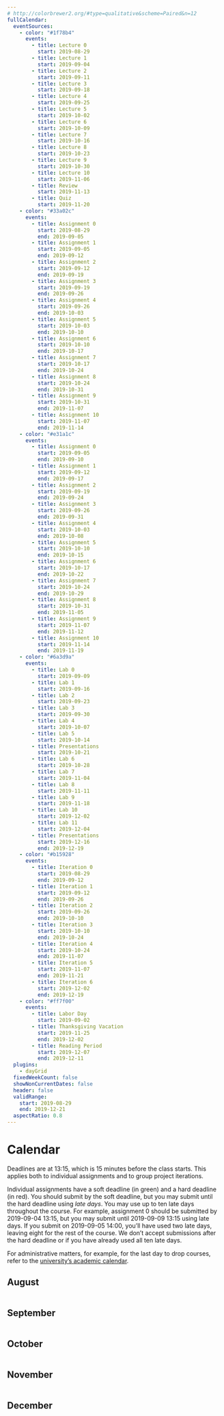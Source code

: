 ```yaml
---
# http://colorbrewer2.org/#type=qualitative&scheme=Paired&n=12
fullCalendar:
  eventSources:
    - color: "#1f78b4"
      events:
        - title: Lecture 0
          start: 2019-08-29
        - title: Lecture 1
          start: 2019-09-04
        - title: Lecture 2
          start: 2019-09-11
        - title: Lecture 3
          start: 2019-09-18
        - title: Lecture 4
          start: 2019-09-25
        - title: Lecture 5
          start: 2019-10-02
        - title: Lecture 6
          start: 2019-10-09
        - title: Lecture 7
          start: 2019-10-16
        - title: Lecture 8
          start: 2019-10-23
        - title: Lecture 9
          start: 2019-10-30
        - title: Lecture 10
          start: 2019-11-06
        - title: Review
          start: 2019-11-13
        - title: Quiz
          start: 2019-11-20
    - color: "#33a02c"
      events:
        - title: Assignment 0
          start: 2019-08-29
          end: 2019-09-05
        - title: Assignment 1
          start: 2019-09-05
          end: 2019-09-12
        - title: Assignment 2
          start: 2019-09-12
          end: 2019-09-19
        - title: Assignment 3
          start: 2019-09-19
          end: 2019-09-26
        - title: Assignment 4
          start: 2019-09-26
          end: 2019-10-03
        - title: Assignment 5
          start: 2019-10-03
          end: 2019-10-10
        - title: Assignment 6
          start: 2019-10-10
          end: 2019-10-17
        - title: Assignment 7
          start: 2019-10-17
          end: 2019-10-24
        - title: Assignment 8
          start: 2019-10-24
          end: 2019-10-31
        - title: Assignment 9
          start: 2019-10-31
          end: 2019-11-07
        - title: Assignment 10
          start: 2019-11-07
          end: 2019-11-14
    - color: "#e31a1c"
      events:
        - title: Assignment 0
          start: 2019-09-05
          end: 2019-09-10
        - title: Assignment 1
          start: 2019-09-12
          end: 2019-09-17
        - title: Assignment 2
          start: 2019-09-19
          end: 2019-09-24
        - title: Assignment 3
          start: 2019-09-26
          end: 2019-09-31
        - title: Assignment 4
          start: 2019-10-03
          end: 2019-10-08
        - title: Assignment 5
          start: 2019-10-10
          end: 2019-10-15
        - title: Assignment 6
          start: 2019-10-17
          end: 2019-10-22
        - title: Assignment 7
          start: 2019-10-24
          end: 2019-10-29
        - title: Assignment 8
          start: 2019-10-31
          end: 2019-11-05
        - title: Assignment 9
          start: 2019-11-07
          end: 2019-11-12
        - title: Assignment 10
          start: 2019-11-14
          end: 2019-11-19
    - color: "#6a3d9a"
      events:
        - title: Lab 0
          start: 2019-09-09
        - title: Lab 1
          start: 2019-09-16
        - title: Lab 2
          start: 2019-09-23
        - title: Lab 3
          start: 2019-09-30
        - title: Lab 4
          start: 2019-10-07
        - title: Lab 5
          start: 2019-10-14
        - title: Presentations
          start: 2019-10-21
        - title: Lab 6
          start: 2019-10-28
        - title: Lab 7
          start: 2019-11-04
        - title: Lab 8
          start: 2019-11-11
        - title: Lab 9
          start: 2019-11-18
        - title: Lab 10
          start: 2019-12-02
        - title: Lab 11
          start: 2019-12-04
        - title: Presentations
          start: 2019-12-16
          end: 2019-12-19
    - color: "#b15928"
      events:
        - title: Iteration 0
          start: 2019-08-29
          end: 2019-09-12
        - title: Iteration 1
          start: 2019-09-12
          end: 2019-09-26
        - title: Iteration 2
          start: 2019-09-26
          end: 2019-10-10
        - title: Iteration 3
          start: 2019-10-10
          end: 2019-10-24
        - title: Iteration 4
          start: 2019-10-24
          end: 2019-11-07
        - title: Iteration 5
          start: 2019-11-07
          end: 2019-11-21
        - title: Iteration 6
          start: 2019-12-02
          end: 2019-12-19
    - color: "#ff7f00"
      events:
        - title: Labor Day
          start: 2019-09-02
        - title: Thanksgiving Vacation
          start: 2019-11-25
          end: 2019-12-02
        - title: Reading Period
          start: 2019-12-07
          end: 2019-12-11
  plugins:
    - dayGrid
  fixedWeekCount: false
  showNonCurrentDates: false
  header: false
  validRange:
    start: 2019-08-29
    end: 2019-12-21
  aspectRatio: 0.8
---
```


Calendar
========

Deadlines are at 13:15, which is 15 minutes before the class starts. This applies both to individual assignments and to group project iterations.

Individual assignments have a soft deadline (in green) and a hard deadline (in red). You should submit by the soft deadline, but you may submit until the hard deadline using *late days*. You may use up to ten late days throughout the course. For example, assignment 0 should be submitted by 2019-09-04 13:15, but you may submit until 2019-09-09 13:15 using late days. If you submit on 2019-09-05 14:00, you’ll have used two late days, leaving eight for the rest of the course. We don’t accept submissions after the hard deadline or if you have already used all ten late days.

For administrative matters, for example, for the last day to drop courses, refer to the [university’s academic calendar](https://studentaffairs.jhu.edu/registrar/wp-content/uploads/sites/23/2017/03/FINAL.academic-calendar-2019-2020.REVISED_4.29.2019.pdf).

August
------

<div data-calendar="2019-08-01"></div>

September
---------

<div data-calendar="2019-09-01"></div>

October
-------

<div data-calendar="2019-10-01"></div>

November
--------

<div data-calendar="2019-11-01"></div>

December
--------

<div data-calendar="2019-12-01"></div>

<script src="fullcalendar-4.2.0/packages/core/main.min.js"></script>
<script src="fullcalendar-4.2.0/packages/daygrid/main.min.js"></script>
<link rel="stylesheet" type="text/css" href="fullcalendar-4.2.0/packages/core/main.min.css">
<link rel="stylesheet" type="text/css" href="fullcalendar-4.2.0/packages/daygrid/main.min.css">
<script>
document.querySelectorAll("[data-calendar]").forEach(element => {
  new FullCalendar.Calendar(element, {
    ...{{ page.fullCalendar | jsonify }},
    defaultDate: element.dataset.calendar
  }).render();
});
</script>
<style>
  [data-calendar] {
    border-radius: 3px;
    overflow: hidden;
  }
</style>
